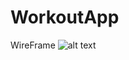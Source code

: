 # WorkoutApp
WireFrame
![alt text](https://s3-us-west-2.amazonaws.com/secure.notion-static.com/c3f990f5-a744-4b16-8057-c773d0a2538f/Screen_Shot_2021-12-21_at_6.35.58_PM.png)
